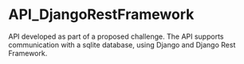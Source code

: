 # API_DjangoRestFramework
API developed as part of a proposed challenge. The API supports communication with a sqlite database, using Django and Django Rest Framework.
